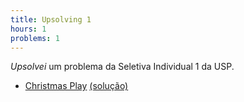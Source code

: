 ```yaml
---
title: Upsolving 1
hours: 1
problems: 1
---
```


*Upsolvei* um problema da Seletiva Individual 1 da USP.

- [Christmas Play](http://www.spoj.com/problems/AMR11H/en/) [(solução)](https://github.com/gabrielrussoc/competitive-programming/blob/4936beb3ceecf91dc4bc4d2b044500534c042bd2/spoj/amr11h.cpp)

